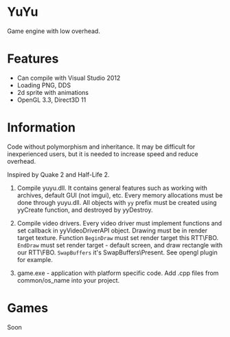 # YuYu
Game engine with low overhead.

# Features

* Can compile with Visual Studio 2012
* Loading PNG, DDS
* 2d sprite with animations
* OpenGL 3.3, Direct3D 11

# Information

Code without polymorphism and inheritance. It may be difficult for inexperienced users, but it is needed to increase speed and reduce overhead.

Inspired by Quake 2 and Half-Life 2.

1.  Compile yuyu.dll. It contains general features such as working with archives, default GUI (not imgui), etc. Every memory allocations must be done through yuyu.dll. All objects with `yy` prefix must be created using yyCreate function, and destroyed by yyDestroy.

2. Compile video drivers. Every video driver must implement functions and set callback in yyVideoDriverAPI object. Drawing must be in render target texture. Function `BeginDraw` must set render target this RTT\FBO. `EndDraw` must set render target - default screen, and draw rectangle with our RTT\FBO. `SwapBuffers` it's SwapBuffers\Present.
See opengl plugin for example.

3. game.exe - application with platform specific code. Add .cpp files from common/os_name into your project. 

# Games

Soon

